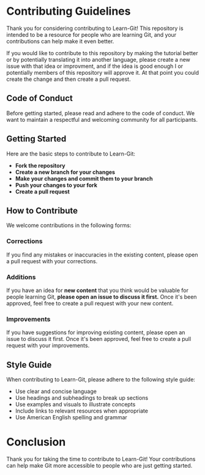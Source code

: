 # Contributing Guidelines
Thank you for considering contributing to Learn-Git! This repository is intended to be a resource for people who are learning Git, and your contributions can help make it even better.

If you would like to contribute to this repository by making the tutorial better or by potentially translating it into another language, please create a new issue with that idea or improvment, and if the idea is good enough I or potentially members of this repository will approve it. At that point you could create the change and then create a pull request.

## Code of Conduct
Before getting started, please read and adhere to the code of conduct. We want to maintain a respectful and welcoming community for all participants.

## Getting Started
Here are the basic steps to contribute to Learn-Git:

- **Fork the repository**
- **Create a new branch for your changes**
- **Make your changes and commit them to your branch**
- **Push your changes to your fork**
- **Create a pull request**

## How to Contribute
We welcome contributions in the following forms:

### Corrections
If you find any mistakes or inaccuracies in the existing content, please open a pull request with your corrections.

### Additions
If you have an idea for **new content** that you think would be valuable for people learning Git, **please open an issue to discuss it first.** Once it's been approved, feel free to create a pull request with your new content.

### Improvements
If you have suggestions for improving existing content, please open an issue to discuss it first. Once it's been approved, feel free to create a pull request with your improvements.

## Style Guide
When contributing to Learn-Git, please adhere to the following style guide:

- Use clear and concise language
- Use headings and subheadings to break up sections
- Use examples and visuals to illustrate concepts
- Include links to relevant resources when appropriate
- Use American English spelling and grammar

# Conclusion
Thank you for taking the time to contribute to Learn-Git! Your contributions can help make Git more accessible to people who are just getting started.
